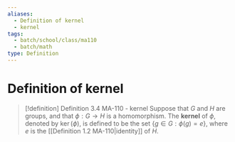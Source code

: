 ```yaml
---
aliases:
  - Definition of kernel
  - kernel
tags:
  - batch/school/class/ma110
  - batch/math
type: Definition
---
```

# Definition of kernel

> [!definition] Definition 3.4 MA-110 - kernel
> Suppose that $G$ and $H$ are groups, and that $\phi:G\longrightarrow H$ is a homomorphism. The **kernel** of $\phi$, denoted by $\ker(\phi)$, is defined to be the set $\{ g \in G : \phi(g)=e\}$, where $e$ is the [[Definition 1.2 MA-110|identity]] of $H$.
